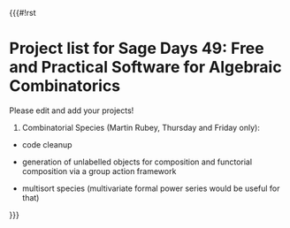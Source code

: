 {{{#!rst

Project list for Sage Days 49: Free and Practical Software for Algebraic Combinatorics
======================================================================================


Please edit and add your projects!

1. Combinatorial Species (Martin Rubey, Thursday and Friday only):

  * code cleanup

  * generation of unlabelled objects for composition and functorial composition via a group action framework

  * multisort species (multivariate formal power series would be useful for that)

}}}

